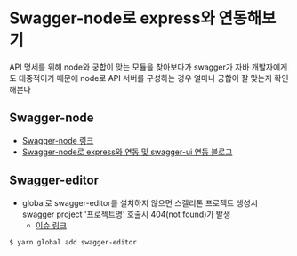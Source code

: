 # Swagger-node로 express와 연동해보기

API 명세를 위해 node와 궁합이 맞는 모듈을 찾아보다가 swagger가 자바 개발자에게도 대중적이기 때문에 node로 API 서버를 구성하는 경우 얼마나 궁합이 잘 맞는지 확인해본다

## Swagger-node
- [Swagger-node 링크](https://github.com/swagger-api/swagger-node)
- [Swagger-node로 express와 연동 및 swagger-ui 연동 블로그](http://blog.jeonghwan.net/swagger-node/)

## Swagger-editor
- global로 swagger-editor를 설치하지 않으면 스켈리톤 프로젝트 생성시 swagger project '프로젝트명' 호출시 404(not found)가 발생
    - [이슈 링크](https://github.com/swagger-api/swagger-node/issues/480#issuecomment-437602190)

```bash
$ yarn global add swagger-editor
```
